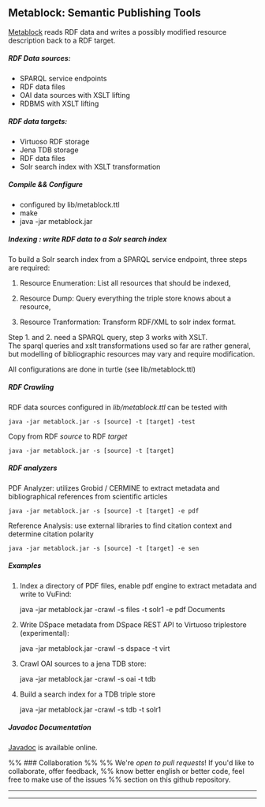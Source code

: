 
## Metablock: Semantic Publishing Tools 

  [Metablock](http://cloud8.github.io/Metablock) reads RDF data and 
  writes a possibly modified resource description back to a RDF target.

##### RDF Data sources:
  
  - SPARQL service endpoints
  - RDF data files 
  - OAI data sources with XSLT lifting
  - RDBMS with XSLT lifting

##### RDF data targets:

  - Virtuoso RDF storage
  - Jena TDB storage
  - RDF data files 
  - Solr search index with XSLT transformation

##### Compile && Configure

  - configured by lib/metablock.ttl 
  - make 
  - java -jar metablock.jar

##### Indexing : write RDF data to a Solr search index

  To build a Solr search index from a SPARQL service endpoint,
  three steps are required:

  1. Resource Enumeration: List all resources that should be indexed,

  2. Resource Dump: Query everything the triple store knows about a resource,

  3. Resource Tranformation: Transform RDF/XML to solr index format.


Step 1. and 2. need a SPARQL query, step 3 works with XSLT. <br/>
  The sparql queries and xslt transformations used so far are rather general, 
  but modelling of bibliographic resources may vary and require modification.  

  All configurations are done in turtle (see lib/metablock.ttl)

##### RDF Crawling

  RDF data sources configured in *lib/metablock.ttl* can be tested with

    java -jar metablock.jar -s [source] -t [target] -test

  Copy from RDF *source* to RDF *target*

    java -jar metablock.jar -s [source] -t [target]


##### RDF analyzers

  PDF Analyzer: utilizes Grobid / CERMINE to extract metadata and
  bibliographical references from scientific articles 

    java -jar metablock.jar -s [source] -t [target] -e pdf

  Reference Analysis: use external libraries to find citation context and
  determine citation polarity

    java -jar metablock.jar -s [source] -t [target] -e sen


##### Examples

   1. Index a directory of PDF files, enable pdf engine to extract metadata 
      and write to VuFind:

        java -jar metablock.jar -crawl -s files -t solr1 -e pdf Documents

   2. Write DSpace metadata from DSpace REST API to Virtuoso triplestore 
      (experimental):
   
        java -jar metablock.jar -crawl -s dspace -t virt

   3. Crawl OAI sources to a jena TDB store:

        java -jar metablock.jar -crawl -s oai -t tdb

   4. Build a search index for a TDB triple store

        java -jar metablock.jar -crawl -s tdb -t solr1


##### Javadoc Documentation

  [Javadoc](http://cloud8.github.io/Metablock/doc) is available online.



%% ### Collaboration
%% 
%% We're *open to pull requests*! If you'd like to collaborate, offer feedback, 
%% know better english or better code, feel free to make use of the issues 
%% section on this github repository.

------------------------------------------------------------------------

____________________________________________________________________________
